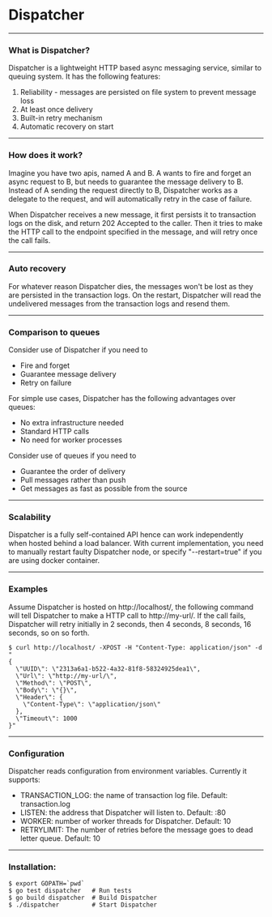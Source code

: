 # Dispatcher
-----
### What is Dispatcher?

Dispatcher is a lightweight HTTP based async messaging service, similar to queuing system. It has the following features:

1. Reliability - messages are persisted on file system to prevent message loss
2. At least once delivery
3. Built-in retry mechanism
4. Automatic recovery on start

-----
### How does it work?

Imagine you have two apis, named A and B. A wants to fire and forget an async request to B, but needs to guarantee the message delivery to B. Instead of A sending the request directly to B, Dispatcher works as a delegate to the request, and will automatically retry in the case of failure.

When Dispatcher receives a new message, it first persists it to transaction logs on the disk, and return 202 Accepted to the caller. Then it tries to make the HTTP call to the endpoint specified in the message, and will retry once the call fails.

-----
### Auto recovery

For whatever reason Dispatcher dies, the messages won't be lost as they are persisted in the transaction logs. On the restart, Dispatcher will read the undelivered messages from the transaction logs and resend them.

-----
### Comparison to queues

Consider use of Dispatcher if you need to

- Fire and forget
- Guarantee message delivery
- Retry on failure

For simple use cases, Dispatcher has the following advantages over queues:

- No extra infrastructure needed
- Standard HTTP calls
- No need for worker processes

Consider use of queues if you need to

- Guarantee the order of delivery
- Pull messages rather than push
- Get messages as fast as possible from the source

-----
### Scalability

Dispatcher is a fully self-contained API hence can work independently when hosted behind a load balancer. With current implementation, you need to manually restart faulty Dispatcher node, or specify "--restart=true" if you are using docker container.

-----
### Examples

Assume Dispatcher is hosted on http://localhost/, the following command will tell Dispatcher to make a HTTP call to http://my-url/. If the call fails, Dispatcher will retry initially in 2 seconds, then 4 seconds, 8 seconds, 16 seconds, so on so forth.

```
$ curl http://localhost/ -XPOST -H "Content-Type: application/json" -d "
{
  \"UUID\": \"2313a6a1-b522-4a32-81f8-58324925dea1\",
  \"Url\": \"http://my-url/\",
  \"Method\": \"POST\",
  \"Body\": \"{}\",
  \"Header\": {
    \"Content-Type\": \"application/json\"
  },
  \"Timeout\": 1000
}"
```

-----
### Configuration

Dispatcher reads configuration from environment variables. Currently it supports: 

- TRANSACTION_LOG: the name of transaction log file. Default: transaction.log
- LISTEN: the address that Dispatcher will listen to. Default: :80
- WORKER: number of worker threads for Dispatcher. Default: 10
- RETRYLIMIT: The number of retries before the message goes to dead letter queue. Default: 10

-----
### Installation:

```
$ export GOPATH=`pwd`
$ go test dispatcher   # Run tests
$ go build dispatcher  # Build Dispatcher
$ ./dispatcher         # Start Dispatcher
```

